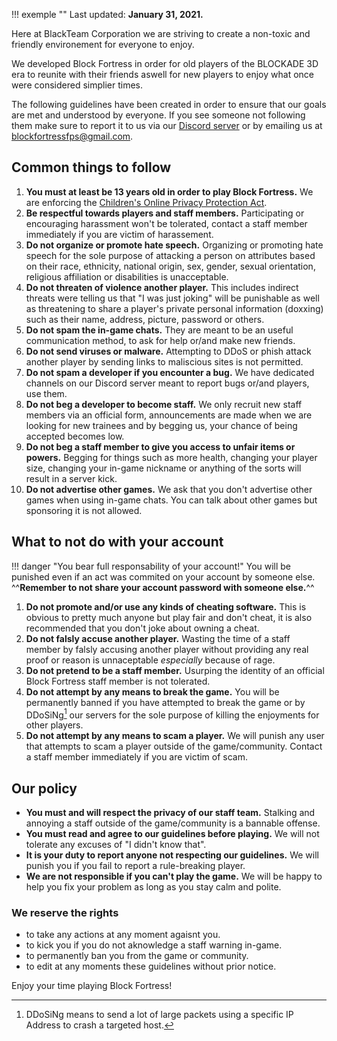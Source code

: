 !!! exemple ""
	Last updated: **January 31, 2021.**

Here at BlackTeam Corporation we are striving to create a non-toxic and friendly environement for everyone to enjoy. 

We developed Block Fortress in order for old players of the BLOCKADE 3D era to reunite with their friends aswell for new players to enjoy what once were considered simplier times.  

The following guidelines have been created in order to ensure that our goals are met and understood by everyone. If you see someone not following them make sure to report it to us via our [Discord server]() or by emailing us at blockfortressfps@gmail.com.

## Common things to follow
1. **You must at least be 13 years old in order to play Block Fortress.** We are enforcing the [Children's Online Privacy Protection Act](https://www.ftc.gov/enforcement/rules/rulemaking-regulatory-reform-proceedings/childrens-online-privacy-protection-rule).
2. **Be respectful towards players and staff members.** Participating or encouraging harassment won't be tolerated, contact a staff member immediately if you are victim of harassement.
3. **Do not organize or promote hate speech.** Organizing or promoting hate speech for the sole purpose of attacking a person on attributes based on their race, ethnicity, national origin, sex, gender, sexual orientation, religious affiliation or disabilities is unacceptable.
4. **Do not threaten of violence another player.** This includes indirect threats were telling us that "I was just joking" will be punishable as well as threatening to share a player's private personal information (doxxing) such as their name, address, picture, password or others.
5. **Do not spam the in-game chats.** They are meant to be an useful communication method, to ask for help or/and make new friends.
6. **Do not send viruses or malware.** Attempting to DDoS or phish attack another player by sending links to maliscious sites is not permitted. 
7. **Do not spam a developer if you encounter a bug.** We have dedicated channels on our Discord server meant to report bugs or/and players, use them.
8. **Do not beg a developer to become staff.** We only recruit new staff members via an official form, announcements are made when we are looking for new trainees and by begging us, your chance of being accepted becomes low.
9. **Do not beg a staff member to give you access to unfair items or powers.** Begging for things such as more health, changing your player size, changing your in-game nickname or anything of the sorts will result in a server kick.
1. **Do not advertise other games.** We ask that you don't advertise other games when using in-game chats. You can talk about other games but sponsoring it is not allowed.

## What to not do with your account

!!! danger "You bear full responsability of your account!"
	You will be punished even if an act was commited on your account by someone else. ^^**Remember to not share your account password with someone else.**^^
1. **Do not promote and/or use any kinds of cheating software.** This is obvious to pretty much anyone but play fair and don't cheat, it is also recommended that you don't joke about owning a cheat.
2. **Do not falsly accuse another player.** Wasting the time of a staff member by falsly accusing another player without providing any real proof or reason is unnaceptable *especially* because of rage. 
3. **Do not pretend to be a staff member.** Usurping the identity of an official Block Fortress staff member is not tolerated.
4. **Do not attempt by any means to break the game.** You will be permanently banned if you have attempted to break the game or by DDoSiNg[^1] our servers for the sole purpose of killing the enjoyments for other players.
5. **Do not attempt by any means to scam a player.** We will punish any user that attempts to scam a player outside of the game/community. Contact a staff member immediately if you are victim of scam.

## Our policy
- **You must and will respect the privacy of our staff team.** Stalking and annoying a staff outside of the game/community is a bannable offense.
- **You must read and agree to our guidelines before playing.** We will not tolerate any excuses of "I didn't know that".
- **It is your duty to report anyone not respecting our guidelines.** We will punish you if you fail to report a rule-breaking player.
- **We are not responsible if you can't play the game.** We will be happy to help you fix your problem as long as you stay calm and polite.

### We reserve the rights
- to take any actions at any moment agaisnt you.
- to kick you if you do not aknowledge a staff warning in-game.
- to permanently ban you from the game or community.
- to edit at any moments these guidelines without prior notice.

Enjoy your time playing Block Fortress!

[^1]: DDoSiNg means to send a lot of large packets using a specific IP Address to crash a targeted host.
